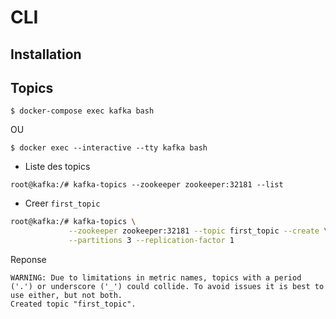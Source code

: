 # CLI

## Installation 


## Topics

```
$ docker-compose exec kafka bash
```

OU

```
$ docker exec --interactive --tty kafka bash
```

* Liste des topics

```
root@kafka:/# kafka-topics --zookeeper zookeeper:32181 --list
```

* Creer `first_topic` 

```bash
root@kafka:/# kafka-topics \
             --zookeeper zookeeper:32181 --topic first_topic --create \
             --partitions 3 --replication-factor 1
```
Reponse 

```
WARNING: Due to limitations in metric names, topics with a period ('.') or underscore ('_') could collide. To avoid issues it is best to use either, but not both.
Created topic "first_topic".
```

